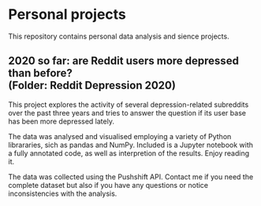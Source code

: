 # Personal projects
This repository contains personal data analysis and sience projects.

## 2020 so far: are Reddit users more depressed than before?<br/>(Folder: Reddit Depression 2020)
This project explores the activity of several depression-related subreddits over the past three years and tries to answer the question if its user base has been more depressed lately.

The data was analysed and visualised employing a variety of Python librararies, sich as pandas and NumPy. Included is a Jupyter notebook with a fully annotated code, as well as interpretion of the results. Enjoy reading it.

The data was collected using the Pushshift API. Contact me if you need the complete dataset but also if you have any questions or notice inconsistencies with the analysis.
